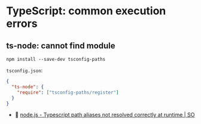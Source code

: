 # TypeScript: common execution errors

## ts-node: cannot find module

```
npm install --save-dev tsconfig-paths
```

`tsconfig.json`:

```json
{
  "ts-node": {
    "require": ["tsconfig-paths/register"]
  }
}
```

- :speech_balloon: [node.js - Typescript path aliases not resolved correctly at runtime | SO](https://stackoverflow.com/questions/60067281/typescript-path-aliases-not-resolved-correctly-at-runtime/73935402#73935402)
